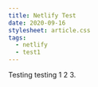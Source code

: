 ```yaml
---
title: Netlify Test
date: 2020-09-16
stylesheet: article.css
tags:
  - netlify
  - test1
---
```

Testing testing 1 2 3.